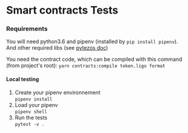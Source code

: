 # Smart contracts Tests

### Requirements

You will need python3.6 and pipenv (installed by `pip install pipenv`).  
And other required libs (see [pytezos doc](https://pytezos.org/quick_start.html))

You need the contract code, which can be compiled with this command
(from project's root): `yarn contracts:compile token.ligo format`

#### Local testing

1.  Create your pipenv environnement  
    `pipenv install`
2.  Load your pipenv  
    `pipenv shell`
3.  Run the tests  
    `pytest -v .`
